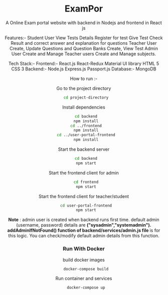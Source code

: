 
<div align="center">
  <h1>ExamPor</h1>
  <p>
    A Online Exam portal website with backend in Nodejs and frontend in React js 

  Features:-
Student User
    View Tests Details
    Register for test
    Give Test
    Check Result and correct answer and explanation for questions
Teacher User
    Create, Update Questions and Question Banks
    Create, View Test
Admin User
    Create and Manage Teacher users
    Create and Manage subjects.


Tech Stack:-
    Frontend:-
                    React.js
                    React-Redux
                    Material UI library
                    HTML 5
                    CSS 3
    Backend:-
                    Node.js
                    Express.js
                    Passport.js
    Database:-
                    MongoDB
      </p>
  
How to run :-

Go to the project directory

```bash
  cd project-directory
```

Install dependencies

```bash
  cd backend
  npm install
  cd ../frontend
  npm install
  cd ../user-portal-frontend
  npm install
```

Start the backend server

```bash
  cd backend
  npm start
```

Start the frontend client for admin

```bash
  cd frontend
  npm start
```

Start the frontend client for teacher/student

```bash
  cd user-portal-frontend
  npm start
```

<b>Note</b> : admin user is created when backend runs first time. default admin (username, password) details are <b>("sysadmin","systemadmin"). addAdminIfNotFound() function of backend/services/admin.js file </b> is for this logic. You can check/modify default admin details from this function.

<!-- Run with Docker -->
### Run With Docker

build docker images

```bash
  docker-compose build
```

Run container and services

```bash
  docker-compose up
```



